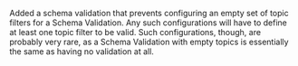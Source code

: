 Added a schema validation that prevents configuring an empty set of topic filters for a Schema Validation.  Any such configurations will have to define at least one topic filter to be valid.  Such configurations, though, are probably very rare, as a Schema Validation with empty topics is essentially the same as having no validation at all.
